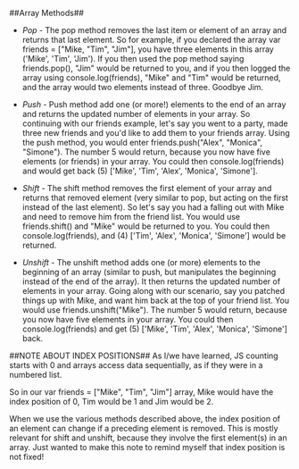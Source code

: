 ##Array Methods##
- _Pop_ - The pop method removes the last item or element of an array and returns
that last element. So for example, if you declared the array var friends = ["Mike, "Tim", "Jim"],
you have three elements in this array ('Mike', 'Tim', 'Jim').
If you then used the pop method saying friends.pop(), "Jim" would be returned to you,
and if you then logged the array using console.log(friends), "Mike" and "Tim" would
be returned, and the array would two elements instead of three. Goodbye Jim.

- _Push_ - Push method add one (or more!) elements to the end of an array and
returns the updated number of elements in your array.
So continuing with our friends example, let's say you went to a party, made three
new friends and you'd like to add them to your friends array. Using the push method,
you would enter friends.push("Alex", "Monica", "Simone"). The number 5 would return,
because you now have five elements (or friends) in your array. You could then
console.log(friends) and would get back (5) ['Mike', 'Tim', 'Alex', 'Monica', 'Simone'].

- _Shift_ - The shift method removes the first element of your array and returns that
removed element (very similar to pop, but acting on the first instead of the last element).
So let's say you had a falling out with Mike and need to remove him from the friend list.
You would use friends.shift() and "Mike" would be returned to you. You could then
console.log(friends), and (4) ['Tim', 'Alex', 'Monica', 'Simone'] would be returned.

- _Unshift_ - The unshift method adds one (or more) elements to the beginning of
an array (similar to push, but manipulates the beginning instead of the end of the array).
It then returns the updated number of elements in your array.
Going along with our scenario, say you patched things up with Mike, and want him
back at the top of your friend list. You would use friends.unshift("Mike").
The number 5 would return, because you now have five elements in your array.
You could then console.log(friends) and get (5) ['Mike', 'Tim', 'Alex', 'Monica', 'Simone'] back.


##NOTE ABOUT INDEX POSITIONS##
As I/we have learned, JS counting starts with 0 and arrays access data sequentially,
as if they were in a numbered list.

So in our var friends = ["Mike", "Tim", "Jim"]
array, Mike would have the index position of 0, Tim would be 1 and Jim would be 2.

When we use the various methods described above, the index position of an element
can change if a preceding element is removed. This is mostly relevant for shift and
unshift, because they involve the first element(s) in an array. Just wanted to make
this note to remind myself that index position is not fixed!
